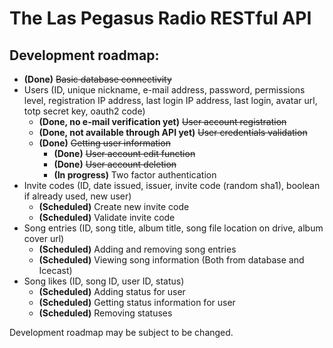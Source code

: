 # The Las Pegasus Radio RESTful API

## Development roadmap:
- **(Done)** ~~Basic database connectivity~~
- Users (ID, unique nickname, e-mail address, password, permissions level, registration IP address, last login IP address, last login, avatar url, totp secret key, oauth2 code)
	- **(Done, no e-mail verification yet)** ~~User account registration~~
	- **(Done, not available through API yet)** ~~User credentials validation~~
  - **(Done)** ~~Getting user information~~
	- **(Done)** ~~User account edit function~~
	- **(Done)** ~~User account deletion~~
	- **(In progress)** Two factor authentication
- Invite codes (ID, date issued, issuer, invite code (random sha1), boolean if already used, new user)
	- **(Scheduled)** Create new invite code
	- **(Scheduled)** Validate invite code
- Song entries (ID, song title, album title, song file location on drive, album cover url)
	- **(Scheduled)** Adding and removing song entries
	- **(Scheduled)** Viewing song information (Both from database and Icecast)
- Song likes (ID, song ID, user ID, status)
	- **(Scheduled)** Adding status for user
	- **(Scheduled)** Getting status information for user
	- **(Scheduled)** Removing statuses

Development roadmap may be subject to be changed.

